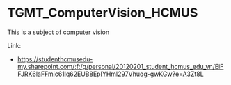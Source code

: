 # TGMT_ComputerVision_HCMUS
This is a subject of computer vision

Link:

* https://studenthcmusedu-my.sharepoint.com/:f:/g/personal/20120201_student_hcmus_edu_vn/EiFFJRK6laFFmic61lq62EUB8EpIYHml297Vhuqg-gwKGw?e=A3Zt8L
